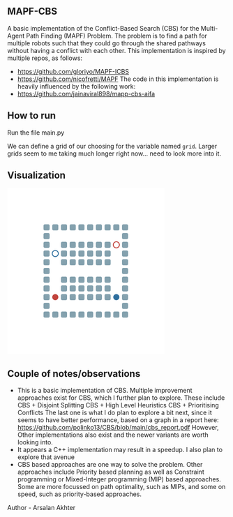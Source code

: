 ## MAPF-CBS

A basic implementation of the Conflict-Based Search (CBS) for the Multi-Agent
Path Finding (MAPF) Problem. The problem is to find a path for multiple
robots such that they could go through the shared pathways without having
a conflict with each other.
This implementation is inspired by multiple repos, as follows:
- https://github.com/gloriyo/MAPF-ICBS
- https://github.com/nicofretti/MAPF
The code in this implementation is heavily influenced by the following work:
- https://github.com/jainaviral898/mapp-cbs-aifa

## How to run
Run the file main.py

We can define a grid of our choosing for the variable named `grid`.
Larger grids seem to me taking much longer right now... need to 
look more into it.

## Visualization

![](render.svg)

## Couple of notes/observations
- This is a basic implementation of CBS. Multiple improvement approaches
exist for CBS, which I further plan to explore. These include
CBS + Disjoint Splitting
CBS + High Level Heuristics
CBS + Prioritising Conflicts
The last one is what I do plan to explore a bit next, since it seems to have
better performance, based on a graph in a report here:
https://github.com/polinko13/CBS/blob/main/cbs_report.pdf
However, Other implementations also exist and the newer variants are worth
looking into.
- It appears a C++ implementation may result in a speedup. I also plan to
explore that avenue
- CBS based approaches are one way to solve the problem. Other approaches
include Priority based planning as well as Constraint programming or
Mixed-Integer programming (MIP) based approaches. Some are more focussed on
path optimality, such as MIPs, and some on speed, such as priority-based
approaches.




Author - Arsalan Akhter